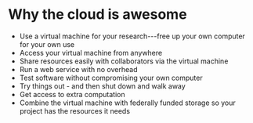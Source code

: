 Why the cloud is awesome
========================
* Use a virtual machine for your research---free up your own computer for your own use
* Access your virtual machine from anywhere
* Share resources easily with collaborators via the virtual machine
* Run a web service with no overhead
* Test software without compromising your own computer
* Try things out - and then shut down and walk away
* Get access to extra computation
* Combine the virtual machine with federally funded storage so your project has the resources it needs
